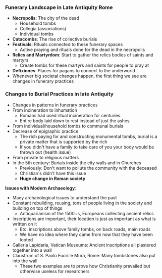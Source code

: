 ### Funerary Landscape in Late Antiquity Rome
 - **Necropolis**: The city of the dead
	 - Household tombs
	 - Collegia (associations)
	 - Individual tombs
 - **Catacombs**: The rise of collective burials
 - **Festivals**: Rituals connected to these funerary spaces
	 - Active praying and rituals done for the dead in the necropolis
 - **Relics and Martyrdom**: Start to gather the relics bodies of saints and martyrs
	 - Create tombs for these martyrs and saints for people to pray at
 - **Defixiones**: Places for pagans to connect to the underworld
 - Whenever big societal changes happen, the first thing we see are changes in funerary practices

### Changes to Burial Practices in late Antiquity
 - Changes in patterns in funerary practices
 - From incineration to inhumation
	 - Romans had used ritual incineration for centuries
	 - Entire body laid down to rest instead of just the ashes
 - From individual/household tombs to communal burials
 - Decrease of epigraphic practice
	 - The rich paying for and constructing monumental tombs, burial is a private matter that is supported by the rich
	 - If you didn't have a family to take care of you your body would be thrown out (health issue)
 - From private to religious matters
 - In the 5th century: Burials inside the city walls and in Churches
	 - Previously: Don't want to pollute the community with the deceased
	 - Christian's didn't have this issue
	 - **Huge change in Roman society**

**Issues with Modern Archaeology**:
 - Many archaeological issues to understand the past
 - Constant rebuilding, reusing, tons of people living in the society and building on top of things
	 - Antiquarianism of the 1500+s, Europeans collecting ancient relics
 - Inscriptions are important, their location is just as important as what is written on it
	 - Etc: inscriptions above family tombs, on back roads, main roads
	 - We have no idea where they came from now that they have been looted
 - Galleria Lapidaria, Vatican Museums: Ancient inscriptions all plastered together into a wall
 - Claustrum of S. Paolo Fuori le Mura, Rome: Many tombstones also put into the wall
	 - These two examples are to prove how Christianity prevailed but otherwise useless for researchers
